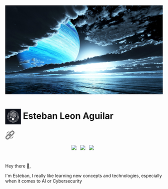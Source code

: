 # [![Esteban Leon aguilar](https://github.com/esteban-ll-aguilar/esteban-ll-aguilar/blob/main/images/fondo.jpg?raw=trueg)](https://n9.cl/esteban_dev)





# <img width="50" align='center' src="https://github.com/esteban-ll-aguilar/esteban-ll-aguilar/blob/main/images/Image_logo.jpeg?raw=true">  Esteban Leon Aguilar 

<img width="30"  src="https://github.com/esteban-ll-aguilar/esteban-ll-aguilar/blob/main/icons/enlace-roto.png?raw=true">&nbsp;&nbsp;

<p align='center'>
<a href="https://www.linkedin.com/feed/"><img height="30" src="https://th.bing.com/th?id=ODLS.c1b94e26-52d8-4d85-8faf-a367583929ce&w=32&h=32&qlt=90&pcl=fffffa&o=6&pid=1.2"></a>&nbsp;&nbsp;
<a href="https://twitter.com/3steban_4guilar"><img height="30" src="https://th.bing.com/th?id=ODLS.a901e50d-b3da-476a-9a6e-a4a259e8bd84&w=32&h=32&qlt=90&pcl=fffffa&o=6&pid=1.2"></a>&nbsp;&nbsp;
<a href="https://www.instagram.com/esteban_4guilar/"><img height="30" src="https://th.bing.com/th?id=ODLS.95fba1fb-5c5a-44bc-a4c6-506ec6b9b6a1&w=32&h=32&qlt=90&pcl=fffffa&o=6&pid=1.2"></a>&nbsp;&nbsp;


</p>

#
Hey there 👋,

I'm Esteban, I really like learning new concepts and technologies, especially when it comes to AI or Cybersecurity

#


<!-- [![License: MIT](https://img.shields.io/badge/license-MIT-blue.svg)](./LICENSE)-->